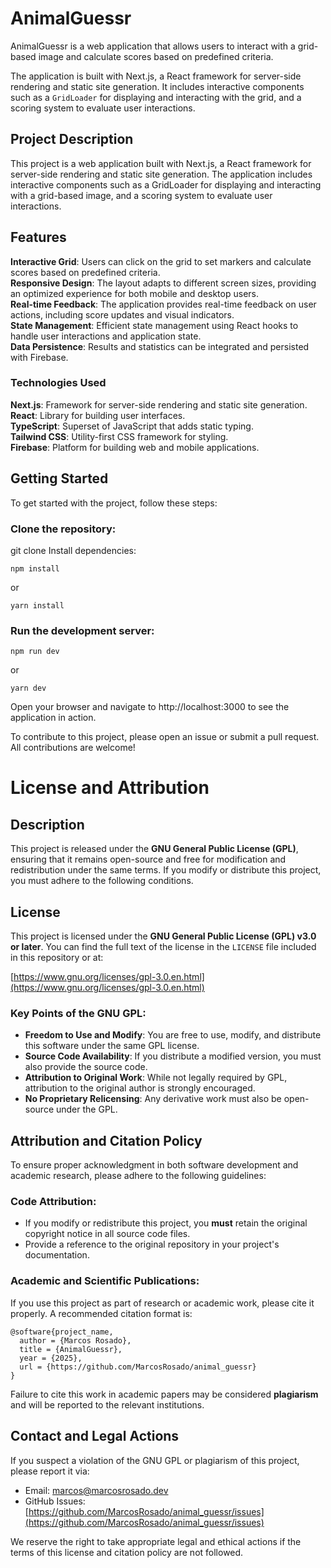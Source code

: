 # AnimalGuessr

AnimalGuessr is a web application that allows users to interact with a grid-based image and calculate scores based on predefined criteria. 

The application is built with Next.js, a React framework for server-side rendering and static site generation. It includes interactive components such as a `GridLoader` for displaying and interacting with the grid, and a scoring system to evaluate user interactions.

## Project Description

This project is a web application built with Next.js, a React framework for server-side rendering and static site generation. The application includes interactive components such as a GridLoader for displaying and interacting with a grid-based image, and a scoring system to evaluate user interactions.  

## Features

**Interactive Grid**: Users can click on the grid to set markers and calculate scores based on predefined criteria.<br>
**Responsive Design**: The layout adapts to different screen sizes, providing an optimized experience for both mobile and desktop users.<br>
**Real-time Feedback**: The application provides real-time feedback on user actions, including score updates and visual indicators.<br>
**State Management**: Efficient state management using React hooks to handle user interactions and application state.<br>
**Data Persistence**: Results and statistics can be integrated and persisted with Firebase.<br>

### Technologies Used

**Next.js**: Framework for server-side rendering and static site generation.<br>
**React**: Library for building user interfaces.<br>
**TypeScript**: Superset of JavaScript that adds static typing.<br>
**Tailwind CSS**: Utility-first CSS framework for styling.<br>
**Firebase**: Platform for building web and mobile applications.<br>

## Getting Started
To get started with the project, follow these steps:  

### Clone the repository:  
git clone <repository-url>
Install dependencies:  

`npm install` 

or

`yarn install`

### Run the development server:  

`npm run dev`

or

`yarn dev`

Open your browser and navigate to http://localhost:3000 to see the application in action.  

To contribute to this project, please open an issue or submit a pull request. All contributions are welcome!

# License and Attribution

## Description

This project is released under the **GNU General Public License (GPL)**, ensuring that it remains open-source and free for modification and redistribution under the same terms. If you modify or distribute this project, you must adhere to the following conditions.

## License

This project is licensed under the **GNU General Public License (GPL) v3.0 or later**. You can find the full text of the license in the `LICENSE` file included in this repository or at:

[https://www.gnu.org/licenses/gpl-3.0.en.html](https://www.gnu.org/licenses/gpl-3.0.en.html)

### Key Points of the GNU GPL:

- **Freedom to Use and Modify**: You are free to use, modify, and distribute this software under the same GPL license.
- **Source Code Availability**: If you distribute a modified version, you must also provide the source code.
- **Attribution to Original Work**: While not legally required by GPL, attribution to the original author is strongly encouraged.
- **No Proprietary Relicensing**: Any derivative work must also be open-source under the GPL.

## Attribution and Citation Policy

To ensure proper acknowledgment in both software development and academic research, please adhere to the following guidelines:

### Code Attribution:

- If you modify or redistribute this project, you **must** retain the original copyright notice in all source code files.
- Provide a reference to the original repository in your project's documentation.

### Academic and Scientific Publications:

If you use this project as part of research or academic work, please cite it properly. A recommended citation format is:

```
@software{project_name,
  author = {Marcos Rosado},
  title = {AnimalGuessr},
  year = {2025},
  url = {https://github.com/MarcosRosado/animal_guessr}
}
```

Failure to cite this work in academic papers may be considered **plagiarism** and will be reported to the relevant institutions.

## Contact and Legal Actions

If you suspect a violation of the GNU GPL or plagiarism of this project, please report it via:

- Email: [marcos@marcosrosado.dev](mailto\:marcos@marcosrosado.dev)
- GitHub Issues: [https://github.com/MarcosRosado/animal_guessr/issues](https://github.com/MarcosRosado/animal_guessr/issues)

We reserve the right to take appropriate legal and ethical actions if the terms of this license and citation policy are not followed.
